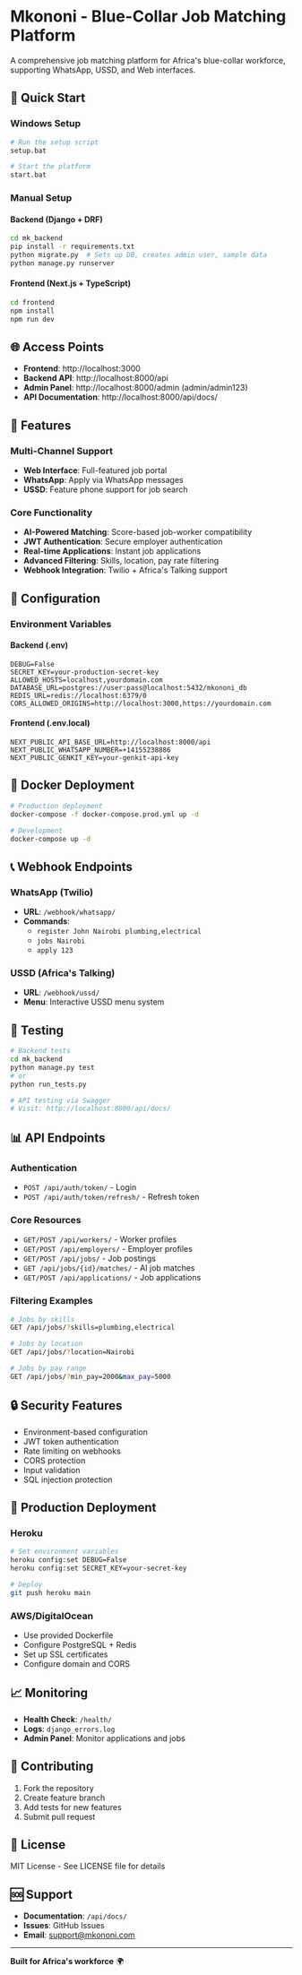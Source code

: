 # Mkononi - Blue-Collar Job Matching Platform

A comprehensive job matching platform for Africa's blue-collar workforce, supporting WhatsApp, USSD, and Web interfaces.

## 🚀 Quick Start

### Windows Setup
```bash
# Run the setup script
setup.bat

# Start the platform
start.bat
```

### Manual Setup

#### Backend (Django + DRF)
```bash
cd mk_backend
pip install -r requirements.txt
python migrate.py  # Sets up DB, creates admin user, sample data
python manage.py runserver
```

#### Frontend (Next.js + TypeScript)
```bash
cd frontend
npm install
npm run dev
```

## 🌐 Access Points

- **Frontend**: http://localhost:3000
- **Backend API**: http://localhost:8000/api
- **Admin Panel**: http://localhost:8000/admin (admin/admin123)
- **API Documentation**: http://localhost:8000/api/docs/

## 📱 Features

### Multi-Channel Support
- **Web Interface**: Full-featured job portal
- **WhatsApp**: Apply via WhatsApp messages
- **USSD**: Feature phone support for job search

### Core Functionality
- **AI-Powered Matching**: Score-based job-worker compatibility
- **JWT Authentication**: Secure employer authentication
- **Real-time Applications**: Instant job applications
- **Advanced Filtering**: Skills, location, pay rate filtering
- **Webhook Integration**: Twilio + Africa's Talking support

## 🔧 Configuration

### Environment Variables

#### Backend (.env)
```env
DEBUG=False
SECRET_KEY=your-production-secret-key
ALLOWED_HOSTS=localhost,yourdomain.com
DATABASE_URL=postgres://user:pass@localhost:5432/mkononi_db
REDIS_URL=redis://localhost:6379/0
CORS_ALLOWED_ORIGINS=http://localhost:3000,https://yourdomain.com
```

#### Frontend (.env.local)
```env
NEXT_PUBLIC_API_BASE_URL=http://localhost:8000/api
NEXT_PUBLIC_WHATSAPP_NUMBER=+14155238886
NEXT_PUBLIC_GENKIT_KEY=your-genkit-api-key
```

## 🐳 Docker Deployment

```bash
# Production deployment
docker-compose -f docker-compose.prod.yml up -d

# Development
docker-compose up -d
```

## 📞 Webhook Endpoints

### WhatsApp (Twilio)
- **URL**: `/webhook/whatsapp/`
- **Commands**: 
  - `register John Nairobi plumbing,electrical`
  - `jobs Nairobi`
  - `apply 123`

### USSD (Africa's Talking)
- **URL**: `/webhook/ussd/`
- **Menu**: Interactive USSD menu system

## 🧪 Testing

```bash
# Backend tests
cd mk_backend
python manage.py test
# or
python run_tests.py

# API testing via Swagger
# Visit: http://localhost:8000/api/docs/
```

## 📊 API Endpoints

### Authentication
- `POST /api/auth/token/` - Login
- `POST /api/auth/token/refresh/` - Refresh token

### Core Resources
- `GET/POST /api/workers/` - Worker profiles
- `GET/POST /api/employers/` - Employer profiles  
- `GET/POST /api/jobs/` - Job postings
- `GET /api/jobs/{id}/matches/` - AI job matches
- `GET/POST /api/applications/` - Job applications

### Filtering Examples
```bash
# Jobs by skills
GET /api/jobs/?skills=plumbing,electrical

# Jobs by location
GET /api/jobs/?location=Nairobi

# Jobs by pay range
GET /api/jobs/?min_pay=2000&max_pay=5000
```

## 🔒 Security Features

- Environment-based configuration
- JWT token authentication
- Rate limiting on webhooks
- CORS protection
- Input validation
- SQL injection protection

## 🚀 Production Deployment

### Heroku
```bash
# Set environment variables
heroku config:set DEBUG=False
heroku config:set SECRET_KEY=your-secret-key

# Deploy
git push heroku main
```

### AWS/DigitalOcean
- Use provided Dockerfile
- Configure PostgreSQL + Redis
- Set up SSL certificates
- Configure domain and CORS

## 📈 Monitoring

- **Health Check**: `/health/`
- **Logs**: `django_errors.log`
- **Admin Panel**: Monitor applications and jobs

## 🤝 Contributing

1. Fork the repository
2. Create feature branch
3. Add tests for new features
4. Submit pull request

## 📄 License

MIT License - See LICENSE file for details

## 🆘 Support

- **Documentation**: `/api/docs/`
- **Issues**: GitHub Issues
- **Email**: support@mkononi.com

---

**Built for Africa's workforce** 🌍